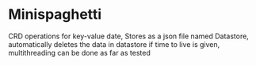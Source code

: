 # Minispaghetti
CRD operations for key-value date,
Stores as a json file named Datastore,
automatically deletes the data in datastore if time to live is given,
multithreading can be done as far as tested
#
